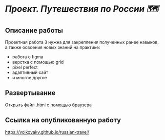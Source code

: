 # *Проект. Путешествия по России 🗺*
## Описание работы
Проектная работа 3 нужна для закрепления полученных ранее навыков, а также освоения новых знаний на практике:
* работа с figma
* верстка с помощью grid
* pixel perfect
* адаптивный сайт
* и многое другое

## Развертывание 
Открыть файл .html с помощью браузера

## Ссылка на опубликованную работу
https://volkovakv.github.io/russian-travel/
